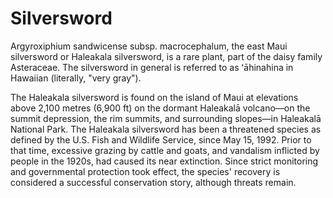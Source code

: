 <param ve-config title="Silversword" author="Ashanti Shih" layout="vertical" banner="https://upload.wikimedia.org/wikipedia/commons/thumb/8/88/Haleakala-Silversword-Hawaii.jpg/1280px-Haleakala-Silversword-Hawaii.jpg">

# Silversword

Argyroxiphium sandwicense subsp. macrocephalum, the east Maui silversword or Haleakala silversword, is a rare plant, part of the daisy family Asteraceae. The silversword in general is referred to as ʻāhinahina in Hawaiian (literally, "very gray").

The Haleakala silversword is found on the island of Maui at elevations above 2,100 metres (6,900 ft) on the dormant Haleakalā volcano—on the summit depression, the rim summits, and surrounding slopes—in Haleakalā National Park. The Haleakala silversword has been a threatened species as defined by the U.S. Fish and Wildlife Service, since May 15, 1992. Prior to that time, excessive grazing by cattle and goats, and vandalism inflicted by people in the 1920s, had caused its near extinction. Since strict monitoring and governmental protection took effect, the species' recovery is considered a successful conservation story, although threats remain.
<param ve-image fit="cover" url="https://upload.wikimedia.org/wikipedia/commons/8/84/Argyroxiphium_sandwicense_Haleakala.jpg">
